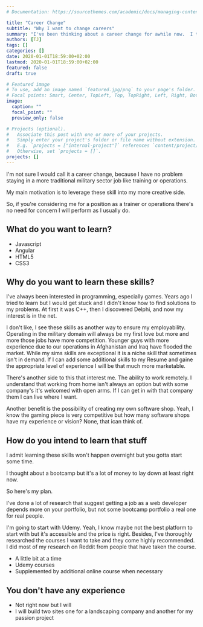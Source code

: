 ```yaml
---
# Documentation: https://sourcethemes.com/academic/docs/managing-content/

title: "Career Change"
subtitle: "Why I want to change careers"
summary: "I've been thinking about a career change for awhile now.  I think it's time to make that leap."
authors: [TJ]
tags: []
categories: []
date: 2020-01-01T18:59:00+02:00
lastmod: 2020-01-01T18:59:00+02:00
featured: false
draft: true

# Featured image
# To use, add an image named `featured.jpg/png` to your page's folder.
# Focal points: Smart, Center, TopLeft, Top, TopRight, Left, Right, BottomLeft, Bottom, BottomRight.
image:
  caption: ""
  focal_point: ""
  preview_only: false

# Projects (optional).
#   Associate this post with one or more of your projects.
#   Simply enter your project's folder or file name without extension.
#   E.g. `projects = ["internal-project"]` references `content/project/deep-learning/index.md`.
#   Otherwise, set `projects = []`.
projects: []
---
```

I'm not sure I would call it a career change, because I have no problem staying in a more traditional military sector job like training or operations.

My main motivation is to leverage these skill into my more creative side.

So, if you're considering me for a position as a trainer or operations there's
no need for concern I will perform as I usually do. 

## What do you want to learn?
- <i class="fab fa-js fa-sm"></i> Javascript
- <i class="fab fa-angular fa-sm"></i> Angular
- <i class="fab fa-html5 fa-sm"></i> HTML5
- <i class="fab fa-css3 fa-sm"></i> CSS3

## Why do you want to learn these skills?
I've always been interested in programming, especially games. Years ago I tried
to learn but I would get stuck and I didn't know how to find solutions to my
problems. At first it was C++, then I discovered Delphi, and now my interest is
in the net.

I don't like, I see these skills as another way to ensure my employability.  Operating in the military domain will always be my first love but more and more those jobs have more competition.  Younger guys with more experience due to our operations in Afghanistan and Iraq have flooded the market.  While my sims skills are exceptional it is a niche skill that sometimes isn't in demand.  If I can add some additional skills to my Resume and gaine the appropriate level of experience I will be that much more marketable.

There's another side to this that interest me.  The ability to work remotely.  I understand that working from home isn't always an option but with some company's it's welcomed with open arms.  If I can get in with that company them I can live where I want.

Another benefit is the possibility of creating my own software shop.  Yeah, I know the gaming piece is very competitive but how many software shops have my experience or vision? None, that  ican think of.

## How do you intend to learn that stuff
I admit learning these skills won't happen overnight but you gotta start some time.

I thought about a bootcamp but it's a lot of money to lay down at least right now.

So here's my plan.

I've done a lot of research that suggest getting a job as a web developer depends more on your portfolio, but not some bootcamp portfolio a real one for real people.

I'm going to start with Udemy.  Yeah, I know maybe not the best platform to start with but it's accessible and the price is right.  Besides, I've thoroughly researched the courses I want to take and they come highly recommended.  I did  most of my research on Reddit from people that have taken the course.



- A little bit at a time
- Udemy courses
- Supplemented by additional online course when necessary

## You don't have any experience
- Not right now but I will
- I will build two sites one for a landscaping company and another for my
  passion project
